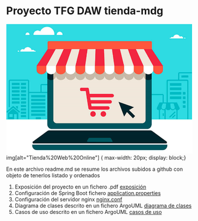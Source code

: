 # Proyecto TFG DAW tienda-mdg

![Tienda Web Online ](Tienda%20Web%20Online.png)
img[alt="Tienda%20Web%20Online"] {   max-width:  20px;   display: block;}


En este archivo readme.md se resume los archivos subidos a github con objeto de tenerlos listado y ordenados

1. Exposición del proyecto en un fichero .pdf [exposición](tienda-mdg-exposicion-v20.pdf)
2. Configuración de Spring Boot fichero [application.properties](aplication.properties.tienda-mdg.txt) 
3. Configuración del servidor nginx [nginx.conf](nginx.conf.tienda-mdg.txt) 
4. Diagrama de clases descrito en un fichero ArgoUML [diagrama de clases](tienda-mdg-diagrama-de-clase.zargo) 
5.  Casos de uso descrito en un fichero ArgoUML [casos de uso](tienda-mdg-diagrama-casos-de-uso-v4.zargo) 




